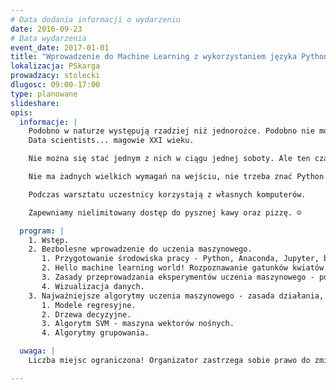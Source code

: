 ```yaml
---
# Data dodania informacji o wydarzeniu
date: 2016-09-23
# Data wydarzenia
event_date: 2017-01-01
title: "Wprowadzenie do Machine Learning z wykorzystaniem języka Python"
lokalizacja: PSkarga
prowadzacy: stolecki
dlugosc: 09:00-17:00
type: planowane
slideshare:
opis:
  informacje: |
    Podobno w naturze występują rzadziej niż jednorożce. Podobno nie mogą się otwarcie przyznawać do swojego zawodu bo ryzykują porwanie i wywiezienie za ocean. Podobno są czarodziejami i znają mnóstwo pożytecznych zaklęć. Na ich temat krąży wiele plotek, pogłosek, niepotwierdzonych i fantastycznych opinii.
    Data scientists... magowie XXI wieku.

    Nie można się stać jednym z nich w ciągu jednej soboty. Ale ten czas wystarczy żeby zapoznać się z kilkoma narzędziami, których używają, specyfiką ich pracy oraz typowymi problemami jakie rozwiązują. Wystarczy aby poczuć ten temat i może nawet podjąć decyzję...stać się jednym z nich.

    Nie ma żadnych wielkich wymagań na wejściu, nie trzeba znać Python'a, nie będziemy Was zasypywać mrowiem skomplikowanych wzorów matematycznych. Warsztat jest przeznaczony dla każdej osoby, która chce się zapoznać z niesamowitym światem Machine Learning - uczenia maszynowego.

    Podczas warsztatu uczestnicy korzystają z własnych komputerów.

    Zapewniamy nielimitowany dostęp do pysznej kawy oraz pizzę. ☺

  program: |
    1. Wstęp.
    2. Bezbolesne wprowadzenie do uczenia maszynowego.
       1. Przygotowanie środowiska pracy - Python, Anaconda, Jupyter, biblioteki rozszerzające - NumPy, SciPy, matplotlib, pandas, scikit-learn.
       2. Hello machine learning world! Rozpoznawanie gatunków kwiatów - zestaw danych Iris.
       3. Zasady przeprowadzania eksperymentów uczenia maszynowego - podział danych na zestawy treningowy i testowy, proces uczenia, ewaluacja modelu, predykcja.
       4. Wizualizacja danych.
    3. Najważniejsze algorytmy uczenia maszynowego - zasada działania, zastosowania, wady i zalety, przykład
       1. Modele regresyjne.
       2. Drzewa decyzyjne.
       3. Algorytm SVM - maszyna wektorów nośnych.
       4. Algorytmy grupowania.

  uwaga: |
    Liczba miejsc ograniczona! Organizator zastrzega sobie prawo do zmiany lokalizacji wydarzenia oraz jego odwołania w przypadku niezgłoszenia się minimalnej liczby uczestników.

---
```

